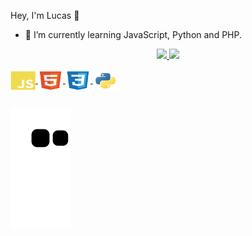 Hey, I'm Lucas 🐧

- 🌱 I’m currently learning JavaScript, Python and PHP.

<div align="center">
  <a href="https://github.com/lucasbezerraprg">
  <img height="160em" src="https://github-readme-stats.vercel.app/api?username=lucasbezerraprg&show_icons=true&theme=midnight-purple" />
  <img height="160em" src="https://github-readme-stats.vercel.app/api/top-langs/?username=lucasbezerraprg&layout=compact&langs_count=8&theme=midnight-purple"/>
</div>
   
 

<div style="display: inline_block"><br>
  <img align="center" alt="JS" height="30" width="40" src="https://raw.githubusercontent.com/devicons/devicon/master/icons/javascript/javascript-plain.svg">
  
  <img align="center" alt="HTML" height="30" width="40" src="https://raw.githubusercontent.com/devicons/devicon/master/icons/html5/html5-original.svg">
  <img align="center" alt="CSS" height="30" width="40" src="https://raw.githubusercontent.com/devicons/devicon/master/icons/css3/css3-original.svg">
  <img align="center" alt="PYTHON" height="30" width="40" src="https://raw.githubusercontent.com/devicons/devicon/master/icons/python/python-original.svg">
</div>
  
  ##
 

![Snake animation](https://github.com/lucasbezerraprg/lucasbezerraprg/blob/output/github-contribution-grid-snake.svg)

